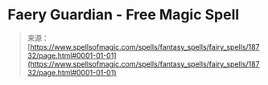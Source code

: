 <!--yml

category: 未分类

date: 2024-06-12 19:00:25

-->

# Faery Guardian - Free Magic Spell

> 来源：[https://www.spellsofmagic.com/spells/fantasy_spells/fairy_spells/18732/page.html#0001-01-01](https://www.spellsofmagic.com/spells/fantasy_spells/fairy_spells/18732/page.html#0001-01-01)
